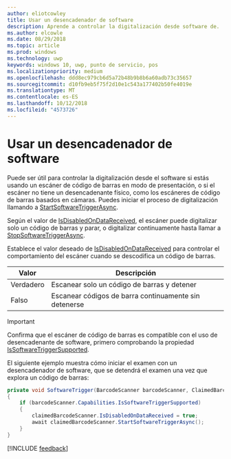 ```yaml
---
author: eliotcowley
title: Usar un desencadenador de software
description: Aprende a controlar la digitalización desde software de.
ms.author: elcowle
ms.date: 08/29/2018
ms.topic: article
ms.prod: windows
ms.technology: uwp
keywords: windows 10, uwp, punto de servicio, pos
ms.localizationpriority: medium
ms.openlocfilehash: ddd8ec979cb6d5a72b48b9b8b6a60adb73c35657
ms.sourcegitcommit: d10fb9eb5f75f2d10e1c543a177402b50fe4019e
ms.translationtype: MT
ms.contentlocale: es-ES
ms.lasthandoff: 10/12/2018
ms.locfileid: "4573726"
---
```

# <a name="use-a-software-trigger"></a>Usar un desencadenador de software

Puede ser útil para controlar la digitalización desde el software si estás usando un escáner de código de barras en modo de presentación, o si el escáner no tiene un desencadenante físico, como los escáneres de código de barras basados en cámaras. Puedes iniciar el proceso de digitalización llamando a [StartSoftwareTriggerAsync](https://docs.microsoft.com/uwp/api/windows.devices.pointofservice.claimedbarcodescanner.startsoftwaretriggerasync#Windows_Devices_PointOfService_ClaimedBarcodeScanner_StartSoftwareTriggerAsync).

Según el valor de [IsDisabledOnDataReceived](https://docs.microsoft.com/uwp/api/windows.devices.pointofservice.claimedbarcodescanner.isdisabledondatareceived#Windows_Devices_PointOfService_ClaimedBarcodeScanner_IsDisabledOnDataReceived), el escáner puede digitalizar solo un código de barras y parar, o digitalizar continuamente hasta llamar a [StopSoftwareTriggerAsync](https://docs.microsoft.com/uwp/api/windows.devices.pointofservice.claimedbarcodescanner.stopsoftwaretriggerasync#Windows_Devices_PointOfService_ClaimedBarcodeScanner_StopSoftwareTriggerAsync).

Establece el valor deseado de [IsDisabledOnDataReceived](https://docs.microsoft.com/uwp/api/windows.devices.pointofservice.claimedbarcodescanner.isdisabledondatareceived#Windows_Devices_PointOfService_ClaimedBarcodeScanner_IsDisabledOnDataReceived) para controlar el comportamiento del escáner cuando se descodifica un código de barras.

| Valor | Descripción |
| ----- | ----------- |
| Verdadero   | Escanear solo un código de barras y detener |
| Falso  | Escanear códigos de barra continuamente sin detenerse |


> [!Important]
> Confirma que el escáner de código de barras es compatible con el uso de desencadenante de software, primero comprobando la propiedad [IsSoftwareTriggerSupported](https://docs.microsoft.com/uwp/api/windows.devices.pointofservice.barcodescannercapabilities.issoftwaretriggersupported#Windows_Devices_PointOfService_BarcodeScannerCapabilities_IsSoftwareTriggerSupported).

El siguiente ejemplo muestra cómo iniciar el examen con un desencadenador de software, que se detendrá el examen una vez que explora un código de barras:

```cs
private void SoftwareTrigger(BarcodeScanner barcodeScanner, ClaimedBarcodeScanner claimedBarcodeScanner) 
{
    if (barcodeScanner.Capabilities.IsSoftwareTriggerSupported)
    {
        claimedBarcodeScanner.IsDisabledOnDataReceived = true;
        await claimedBarcodeScanner.StartSoftwareTriggerAsync();
    }
}
```

[!INCLUDE [feedback](./includes/pos-feedback.md)]